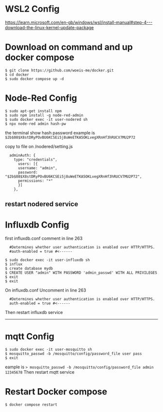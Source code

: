 # WSL2 Config
https://learn.microsoft.com/en-gb/windows/wsl/install-manual#step-4---download-the-linux-kernel-update-package

# Download on command and up docker compose
```
$ git clone https://github.com/woeis-me/docker.git
$ cd docker
$ sudo docker compose up -d
```
# Node-Red Config
```  
$ sudo apt-get install npm
$ sudo npm install -g node-red-admin
$ sudo docker exec -it user-nodered sh
$ npx node-red admin hash-pw
```    
the terminal show hash password example is `$2b$08$X8stDRyPOvBU6KCSEi5j8uWeETKA5OKLvegXRnHf3hRUCV7MU2P72`
  
copy to file on /nodered/setting.js 
```
  adminAuth: {
    type: "credentials",
      users: [{
      username: "admin",
      password: "$2b$08$X8stDRyPOvBU6KCSEi5j8uWeETKA5OKLvegXRnHf3hRUCV7MU2P72",
      permissions: "*"
      }]
    },
```
restart nodered service 
--------------------------------------------------------------------------------------------------------------

# Influxdb Config
first influxdb.conf comment in line 263  
```
  #Determines whether user authentication is enabled over HTTP/HTTPS.
  #auth-enabled = true #<------
```

```
$ sudo docker exec -it user-influxdb sh
$ influx
$ create database mydb
$ CREATE USER "admin" WITH PASSWORD 'admin_passwd' WITH ALL PRIVILEGES
$ exit
$ exit
```

On influxdb.conf Uncomment in line 263

```
  #Determines whether user authentication is enabled over HTTP/HTTPS.
  auth-enabled = true #<------
```
Then restart influxdb service

--------------------------------------------------------------------------------------------------------------

# mqtt Config
```
$ sudo docker exec -it user-mosquitto sh
$ mosquitto_passwd -b /mosquitto/config/password_file user pass
$ exit
```

eample is `> mosquitto_passwd -b /mosquitto/config/password_file admin 12345678`
Then restart mqtt service


# Restart Docker compose 
```
$ docker compose restart
```